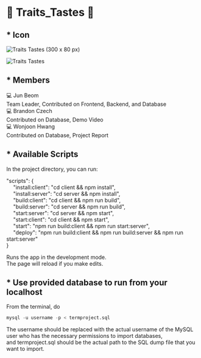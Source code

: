 # 🍷 Traits_Tastes 🍷

## * Icon


![Traits   Tastes (300 x 80 px)](https://github.com/jb69535/Traits_Tastes/assets/92282867/8ab5b0cd-4bfd-44fd-bc7f-4723fe97d530)

![Traits   Tastes](https://github.com/jb69535/Traits_Tastes/assets/92282867/338d857f-2964-4b90-ab31-3d9b072846b1)

## * Members
  💻 Jun Beom <br>Team Leader, Contributed on Frontend, Backend, and Database <br> 
  💻 Brandon Czech <br>Contributed on Database, Demo Video <br> 
  💻 Wonjoon Hwang <br>Contributed on Database, Project Report<br> 

## * Available Scripts

In the project directory, you can run:

"scripts": { \
&emsp; "install:client": "cd client && npm install",\
&emsp; "install:server": "cd server && npm install",\
&emsp; "build:client": "cd client && npm run build",\
&emsp; "build:server": "cd server && npm run build",\
&emsp; "start:server": "cd server && npm start",\
&emsp; "start:client": "cd client && npm start",\
&emsp; "start": "npm run build:client && npm run start:server",\
&emsp; "deploy": "npm run build:client && npm run build:server && npm run start:server"\
    }

Runs the app in the development mode.\
The page will reload if you make edits.

## * Use provided database to run from your localhost

From the terminal, 
do 
```sql
mysql -u username -p < termproject.sql
```
The username should be replaced with the actual username of the MySQL user who has the necessary permissions to import databases, \
and termproject.sql should be the actual path to the SQL dump file that you want to import.








